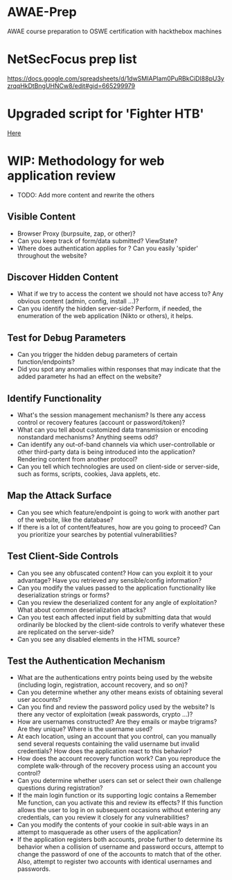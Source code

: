 # AWAE-Prep

AWAE course preparation to OSWE certification with hackthebox machines

# NetSecFocus prep list
https://docs.google.com/spreadsheets/d/1dwSMIAPIam0PuRBkCiDI88pU3yzrqqHkDtBngUHNCw8/edit#gid=665299979

# Upgraded script for 'Fighter HTB'

[Here](https://gitlab.com/s0j0hn/awae-prep/snippets/1967151)

# WIP: Methodology for web application review

- TODO: Add more content and rewrite the others

## Visible Content
+ Browser Proxy (burpsuite, zap, or other)?
+ Can you keep track of form/data submitted? ViewState?
+ Where does authentication applies for ? Can you easily 'spider' throughout the website?
  
## Discover Hidden Content
+ What if we try to access the content we should not have access to? Any obvious content (admin, config, install ...)?
+ Can you identify the hidden server-side? Perform, if needed, the enumeration of the web application (Nikto or others), it helps.
 
## Test for Debug Parameters
+ Can you trigger the hidden debug parameters of certain function/endpoints?
+ Did you spot any anomalies within responses that may indicate that the added parameter hs had an effect on the website?
 
## Identify Functionality
+ What's the session management mechanism? Is there any access control or recovery features (account or password/token)?
+ What can you tell about customized data transmission or encoding nonstandard mechanisms? Anything seems odd?
+ Can identify any out-of-band channels via which user-controllable or other third-party data is being introduced into the application? Rendering content from another protocol?
+ Can you tell which technologies are used on client-side or server-side, such as forms, scripts, cookies, Java applets, etc.

## Map the Attack Surface
+ Can you see which feature/endpoint is going to work with another part of the website, like the database?
+ If there is a lot of content/features, how are you going to proceed? Can you prioritize your searches by potential vulnerabilities?

## Test Client-Side Controls
+ Can you see any obfuscated content? How can you exploit it to your advantage? Have you retrieved any sensible/config information?
+ Can you modify the values passed to the application functionality like deserialization strings or forms?
+ Can you review the deserialized content for any angle of exploitation? What about common deserialization attacks?
+ Can you test each affected input field by submitting data that would ordinarily be blocked by the client-side controls to verify whatever these are replicated on the server-side?
+ Can you see any disabled elements in the HTML source?

## Test the Authentication Mechanism   
+ What are the authentications entry points being used by the website (including login, registration, account recovery, and so on)?
+ Can you determine whether any other means exists of obtaining several user accounts?
+ Can you find and review the password policy used by the website? Is there any vector of exploitation (weak passwords, crypto ...)?
+ How are usernames constructed? Are they emails or maybe trigrams? Are they unique? Where is the username used?
+ At each location, using an account that you control, can you manually send several requests containing the valid username but invalid credentials? How does the application react to this behavior?
+ How does the account recovery function work? Can you reproduce the complete walk-through of the recovery process using an account you control?
+ Can you determine whether users can set or select their own challenge questions during registration?
+ If the main login function or its supporting logic contains a Remember Me function, can you activate this and review its effects? If this function allows the user to log in on subsequent occasions without entering any credentials, can you review it closely for any vulnerabilities?
+ Can you modify the contents of your cookie in suit-able ways in an attempt to masquerade as other users of the application?
+ If the application registers both accounts, probe further to determine its behavior when a collision of username and password occurs, attempt to change the password of one of the accounts to match that of the other. Also, attempt to register two accounts with identical usernames and passwords.
    
